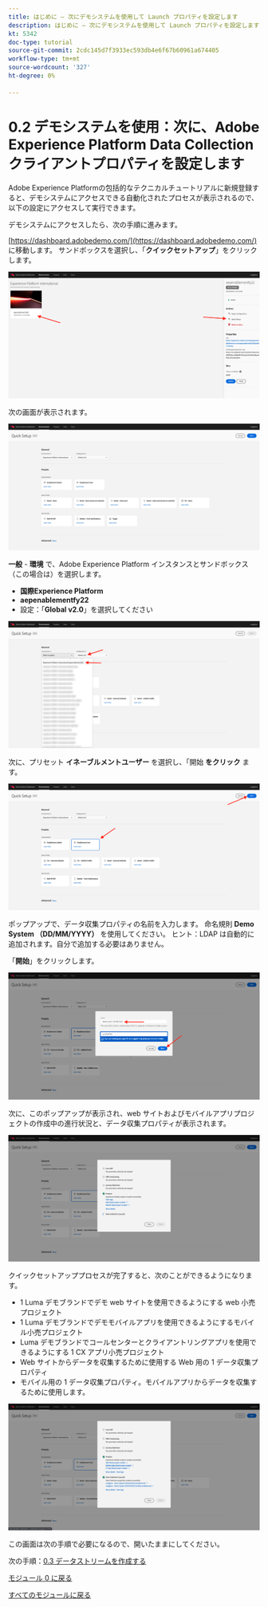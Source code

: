 ```yaml
---
title: はじめに – 次にデモシステムを使用して Launch プロパティを設定します
description: はじめに – 次にデモシステムを使用して Launch プロパティを設定します
kt: 5342
doc-type: tutorial
source-git-commit: 2cdc145d7f3933ec593db4e6f67b60961a674405
workflow-type: tm+mt
source-wordcount: '327'
ht-degree: 0%

---
```


# 0.2 デモシステムを使用：次に、Adobe Experience Platform Data Collection クライアントプロパティを設定します

Adobe Experience Platformの包括的なテクニカルチュートリアルに新規登録すると、デモシステムにアクセスできる自動化されたプロセスが表示されるので、以下の設定にアクセスして実行できます。

デモシステムにアクセスしたら、次の手順に進みます。

[https://dashboard.adobedemo.com/](https://dashboard.adobedemo.com/) に移動します。 サンドボックスを選択し、「**クイックセットアップ**」をクリックします。

![DSN](./images/dsnh1.png)

次の画面が表示されます。

![DSN](./images/dsnhome.png)

**一般** - **環境** で、Adobe Experience Platform インスタンスとサンドボックス（この場合は）を選択します。

- **国際Experience Platform**
- **aepenablementfy22**
- 設定：「**Global v2.0**」を選択してください

![DSN](./images/dsn1.png)

次に、プリセット **イネーブルメントユーザー** を選択し、「開始 **をクリック** ます。

![DSN](./images/dsn2.png)

ポップアップで、データ収集プロパティの名前を入力します。 命名規則 **Demo System （DD/MM/YYYY）** を使用してください。 ヒント：LDAP は自動的に追加されます。自分で追加する必要はありません。

「**開始**」をクリックします。

![DSN](./images/dsn3.png)

次に、このポップアップが表示され、web サイトおよびモバイルアプリプロジェクトの作成中の進行状況と、データ収集プロパティが表示されます。

![DSN](./images/dsn4.png)

クイックセットアッププロセスが完了すると、次のことができるようになります。

- 1 Luma デモブランドでデモ web サイトを使用できるようにする web 小売プロジェクト
- 1 Luma デモブランドでデモモバイルアプリを使用できるようにするモバイル小売プロジェクト
- Luma デモブランドでコールセンターとクライアントリングアプリを使用できるようにする 1 CX アプリ小売プロジェクト
- Web サイトからデータを収集するために使用する Web 用の 1 データ収集プロパティ
- モバイル用の 1 データ収集プロパティ。モバイルアプリからデータを収集するために使用します。

![DSN](./images/dsn5.png)

この画面は次の手順で必要になるので、開いたままにしてください。

次の手順：[0.3 データストリームを作成する ](./ex3.md)

[モジュール 0 に戻る](./getting-started.md)

[すべてのモジュールに戻る](./../../../overview.md)
